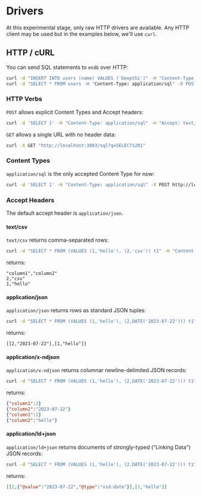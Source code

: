 # Drivers

At this experimental stage, only raw HTTP drivers are available.
Any HTTP client may be used but in the examples below, we'll use `curl`.

## HTTP / cURL

You can send SQL statements to `endb` over HTTP:

```sh
curl -d "INSERT INTO users (name) VALUES ('Deepthi')" -H "Content-Type: application/sql" -X POST http://localhost:3803/sql
curl -d "SELECT * FROM users -H "Content-Type: application/sql" -X POST http://localhost:3803/sql
```

### HTTP Verbs

`POST` allows explicit Content Types and Accept headers:

```sh
curl -d 'SELECT 1' -H "Content-Type: application/sql" -H "Accept: text/csv" -X POST http://localhost:3803/sql
```

`GET` allows a single URL with no header data:

```sh
curl -X GET "http://localhost:3803/sql?q=SELECT%201"
```

### Content Types

`application/sql` is the only accepted Content Type for now:

```sh
curl -d 'SELECT 1' -H "Content-Type: application/sql" -X POST http://localhost:3803/sql
```

### Accept Headers

The default accept header is `application/json`.

#### text/csv

`text/csv` returns comma-separated rows:

```sh
curl -d "SELECT * FROM (VALUES (1,'hello'), (2,'csv')) t1" -H "Content-Type: application/sql" -H "Accept: text/csv" -X POST http://localhost:3803/sql
```

returns:

```
"column1","column2"
2,"csv"
1,"hello"
```

#### application/json

`application/json` returns rows as standard JSON tuples:

```sh
curl -d "SELECT * FROM (VALUES (1,'hello'), (2,DATE('2023-07-22'))) t1" -H "Content-Type: application/sql" -H "Accept: application/json" -X POST http://localhost:3803/sql
```

returns:

```
[[2,"2023-07-22"],[1,"hello"]]
```


#### application/x-ndjson

`application/x-ndjson` returns columnar newline-delimited JSON records:

```sh
curl -d "SELECT * FROM (VALUES (1,'hello'), (2,DATE('2023-07-22'))) t1" -H "Content-Type: application/sql" -H "Accept: application/x-ndjson" -X POST http://localhost:3803/sql
```

returns:

```json
{"column1":2}
{"column2":"2023-07-22"}
{"column1":1}
{"column2":"hello"}
```

#### application/ld+json

`application/ld+json` returns documents of strongly-typed ("Linking Data") JSON records:

```sh
curl -d "SELECT * FROM (VALUES (1,'hello'), (2,DATE('2023-07-22'))) t1" -H "Content-Type: application/sql" -H "Accept: application/ld+json" -X POST http://localhost:3803/sql
```

returns:

```json
[[2,{"@value":"2023-07-22","@type":"xsd:date"}],[1,"hello"]]
```
